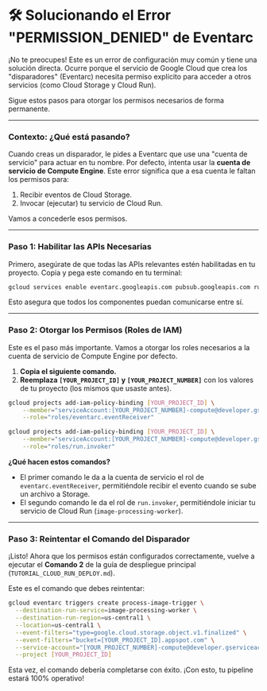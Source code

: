 
# 🛠️ Solucionando el Error "PERMISSION_DENIED" de Eventarc

¡No te preocupes! Este es un error de configuración muy común y tiene una solución directa. Ocurre porque el servicio de Google Cloud que crea los "disparadores" (Eventarc) necesita permiso explícito para acceder a otros servicios (como Cloud Storage y Cloud Run).

Sigue estos pasos para otorgar los permisos necesarios de forma permanente.

---

### Contexto: ¿Qué está pasando?

Cuando creas un disparador, le pides a Eventarc que use una "cuenta de servicio" para actuar en tu nombre. Por defecto, intenta usar la **cuenta de servicio de Compute Engine**. Este error significa que a esa cuenta le faltan los permisos para:
1.  Recibir eventos de Cloud Storage.
2.  Invocar (ejecutar) tu servicio de Cloud Run.

Vamos a concederle esos permisos.

---

### Paso 1: Habilitar las APIs Necesarias

Primero, asegúrate de que todas las APIs relevantes estén habilitadas en tu proyecto. Copia y pega este comando en tu terminal:

```bash
gcloud services enable eventarc.googleapis.com pubsub.googleapis.com run.googleapis.com storage.googleapis.com
```

Esto asegura que todos los componentes puedan comunicarse entre sí.

---

### Paso 2: Otorgar los Permisos (Roles de IAM)

Este es el paso más importante. Vamos a otorgar los roles necesarios a la cuenta de servicio de Compute Engine por defecto.

1.  **Copia el siguiente comando.**
2.  **Reemplaza `[YOUR_PROJECT_ID]` y `[YOUR_PROJECT_NUMBER]`** con los valores de tu proyecto (los mismos que usaste antes).

```bash
gcloud projects add-iam-policy-binding [YOUR_PROJECT_ID] \
    --member="serviceAccount:[YOUR_PROJECT_NUMBER]-compute@developer.gserviceaccount.com" \
    --role="roles/eventarc.eventReceiver"

gcloud projects add-iam-policy-binding [YOUR_PROJECT_ID] \
    --member="serviceAccount:[YOUR_PROJECT_NUMBER]-compute@developer.gserviceaccount.com" \
    --role="roles/run.invoker"
```

**¿Qué hacen estos comandos?**

*   El primer comando le da a la cuenta de servicio el rol de `eventarc.eventReceiver`, permitiéndole recibir el evento cuando se sube un archivo a Storage.
*   El segundo comando le da el rol de `run.invoker`, permitiéndole iniciar tu servicio de Cloud Run (`image-processing-worker`).

---

### Paso 3: Reintentar el Comando del Disparador

¡Listo! Ahora que los permisos están configurados correctamente, vuelve a ejecutar el **Comando 2** de la guía de despliegue principal (`TUTORIAL_CLOUD_RUN_DEPLOY.md`).

Este es el comando que debes reintentar:

```bash
gcloud eventarc triggers create process-image-trigger \
  --destination-run-service=image-processing-worker \
  --destination-run-region=us-central1 \
  --location=us-central1 \
  --event-filters="type=google.cloud.storage.object.v1.finalized" \
  --event-filters="bucket=[YOUR_PROJECT_ID].appspot.com" \
  --service-account="[YOUR_PROJECT_NUMBER]-compute@developer.gserviceaccount.com" \
  --project [YOUR_PROJECT_ID]
```

Esta vez, el comando debería completarse con éxito. ¡Con esto, tu pipeline estará 100% operativo!
